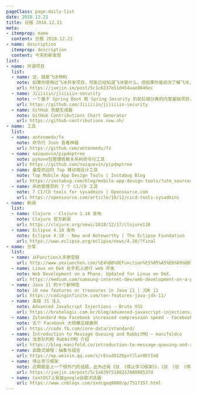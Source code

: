 ```yaml
---
pageClass: page-daily-list
date: 2018.12.21
title: 日报 2018.12.21
meta:
- itemprop: name
  content: 日报 2018.12.21
- name: description
  itemprop: description
  content: 今天的新发现
list:
- name: 开源项目
  list:
  - name: 这，就是飞冰物料
    note: 如果你使用过飞冰开发项目，可能已经知道飞冰是什么，但如果你是初次了解飞冰，可能还是茫然的；那这便是这篇文章存在的意义，借着这篇文章，可以带着以下三个问题去了解飞冰物料：物料是什么？解决了什么问题？未来的规划是什么？
    url: https://juejin.im/post/5c1c6237e51d454aae0046ec
  - name: Jiiiiiin/jiiiiiin-security
    note: 一个基于 Spring Boot 和 Spring Security 的前后端分离的内管基础项目，注重用户权限管理功能
    url: https://github.com/Jiiiiiin/jiiiiiin-security
  - name: GitHub 贡献生成器
    note: GitHub Contributions Chart Generator
    url: https://github-contributions.now.sh/
- name: 工具
  list:
  - name: antonmedv/fx
    note: 命令行 Json 查看神器
    url: https://github.com/antonmedv/fx
  - name: naiquevin/pipdeptree
    note: pyhone包管理依赖关系树命令行工具
    url: https://github.com/naiquevin/pipdeptree
  - name: 最受欢迎的 Top 移动端设计工具
    note: Top Mobile App Design Tools | Instabug Blog
    url: https://instabug.com/blog/mobile-app-design-tools/?utm_source=reddit&utm_medium=social&utm_campaign=programming&utm_content=mobile_app_design_tools
  - name: 系统管理员的 7 个 CI/CD 工具
    note: 7 CI/CD tools for sysadmins | Opensource.com
    url: https://opensource.com/article/18/12/cicd-tools-sysadmins
- name: 新闻
  list:
  - name: Clojure - Clojure 1.10 发布
    note: Clojure 官方新闻
    url: https://clojure.org/news/2018/12/17/clojure110
  - name: Eclipse 4.10 发布
    note: Eclipse 4.10 - New and Noteworthy | The Eclipse Foundation
    url: https://www.eclipse.org/eclipse/news/4.10/?final
- name: 分享
  list:
  - name: 从Function入手原型链
    url: http://www.yexiaochen.com/%E4%BB%8EFunction%E5%85%A5%E6%89%8B%E5%8E%9F%E5%9E%8B%E9%93%BE/#more
  - name: Linux on DeX 在手机上进行 web 开发
    note: Web Development on a Phone. Updated for Linux on DeX.
    url: https://medium.com/samsung-internet-dev/web-development-on-a-phone-updated-for-linux-on-dex-4b8ed6f693fc
  - name: Java 11 的十个新特性
    note: 10 new features or treasures in Java 11 | JDK 11
    url: https://codinginfinite.com/ten-features-java-jdk-11/
  - name: 高级 JS 注入
    note: Advanced JavaScript Injections - Brute XSS
    url: https://brutelogic.com.br/blog/advanced-javascript-injections/
  - name: Zstandard How Facebook increased compression speed - Facebook Code
    note: 五个 Facebook 大规模压缩案例
    url: https://code.fb.com/core-data/zstandard/
  - name: Introduction to Message Queuing and RabbitMQ – manifoldco
    note: 消息队列和 RabbitMQ 介绍
    url: https://blog.manifold.co/introduction-to-message-queuing-and-rabbitmq-6cb8e6e9b2
  - name: 函数式编程：抽象与组合
    url: https://mp.weixin.qq.com/s/rEnudO1Z6pxYJlarOEtIeQ
  - name: 停止学习框架
    note: 近期掘金上一个很热门的话题，此外还有《驳 《停止学习框架》》，《驳 《驳 《停止学习框架》》》，《驳 《驳 《驳 《停止学习框架》》》》
    url: https://juejin.im/post/5c1a839f518825780008537d
  - name: CentOS7上安装google谷歌浏览器
    url: https://www.cnblogs.com/sxdcgaq8080/p/7517357.html
---
```


<daily-list v-bind="$page.frontmatter"/>